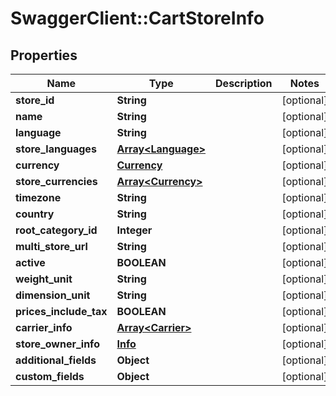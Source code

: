 # SwaggerClient::CartStoreInfo

## Properties
Name | Type | Description | Notes
------------ | ------------- | ------------- | -------------
**store_id** | **String** |  | [optional] 
**name** | **String** |  | [optional] 
**language** | **String** |  | [optional] 
**store_languages** | [**Array&lt;Language&gt;**](Language.md) |  | [optional] 
**currency** | [**Currency**](Currency.md) |  | [optional] 
**store_currencies** | [**Array&lt;Currency&gt;**](Currency.md) |  | [optional] 
**timezone** | **String** |  | [optional] 
**country** | **String** |  | [optional] 
**root_category_id** | **Integer** |  | [optional] 
**multi_store_url** | **String** |  | [optional] 
**active** | **BOOLEAN** |  | [optional] 
**weight_unit** | **String** |  | [optional] 
**dimension_unit** | **String** |  | [optional] 
**prices_include_tax** | **BOOLEAN** |  | [optional] 
**carrier_info** | [**Array&lt;Carrier&gt;**](Carrier.md) |  | [optional] 
**store_owner_info** | [**Info**](Info.md) |  | [optional] 
**additional_fields** | **Object** |  | [optional] 
**custom_fields** | **Object** |  | [optional] 


